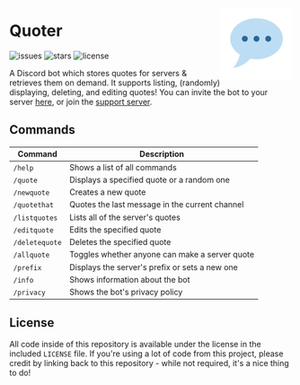 <img align="right" height=128 width=128 src="logo.png" /></p>

# Quoter

![issues](https://img.shields.io/github/issues/nickhasoccured/quoter)
![stars](https://img.shields.io/github/stars/nickhasoccured/quoter)
![license](https://img.shields.io/github/license/nickhasoccured/quoter)

A Discord bot which stores quotes for servers & retrieves them on demand. It supports listing, (randomly) displaying, deleting, and editing quotes! You can invite the bot to your server [here](https://discord.com/oauth2/authorize?client_id=784853298271748136&scope=bot&permissions=347200), or join the [support server](https://discord.gg/QzXTgS2CNk).

## Commands

| Command        | Description                                    |
| -------------- | ---------------------------------------------- |
| `/help`        | Shows a list of all commands                   |
| `/quote`       | Displays a specified quote or a random one     |
| `/newquote`    | Creates a new quote                            |
| `/quotethat`   | Quotes the last message in the current channel |
| `/listquotes`  | Lists all of the server's quotes               |
| `/editquote`   | Edits the specified quote                      |
| `/deletequote` | Deletes the specified quote                    |
| `/allquote`    | Toggles whether anyone can make a server quote |
| `/prefix`      | Displays the server's prefix or sets a new one |
| `/info`        | Shows information about the bot                |
| `/privacy`     | Shows the bot's privacy policy                 |

## License

All code inside of this repository is available under the license in the included `LICENSE` file. If you're using a lot of code from this project, please credit by linking back to this repository - while not required, it's a nice thing to do!
